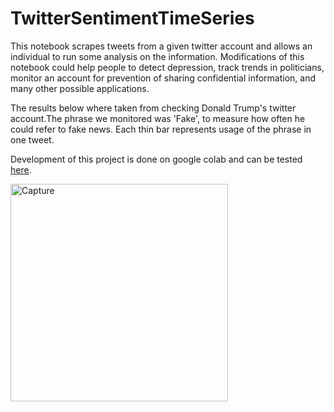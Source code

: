 # TwitterSentimentTimeSeries
This notebook scrapes tweets from a given twitter account and allows an individual to run some analysis on the information. Modifications of this notebook could help people to detect depression, track trends in politicians, monitor an account for prevention of sharing confidential information, and many other possible applications.

The results below where taken from checking Donald Trump's twitter account.The phrase we monitored was 'Fake', to measure how often he could refer to fake news. Each thin bar represents usage of the phrase in one tweet.

Development of this project is done on google colab and can be tested [here](https://colab.research.google.com/drive/1rIKZLIiWmEUvCswFcvfFtGPisc9F0fF4?usp=sharing).

<img width="348" alt="Capture" src="https://user-images.githubusercontent.com/41452865/64482117-12174c00-d1a0-11e9-9321-63ea7619368a.PNG">

